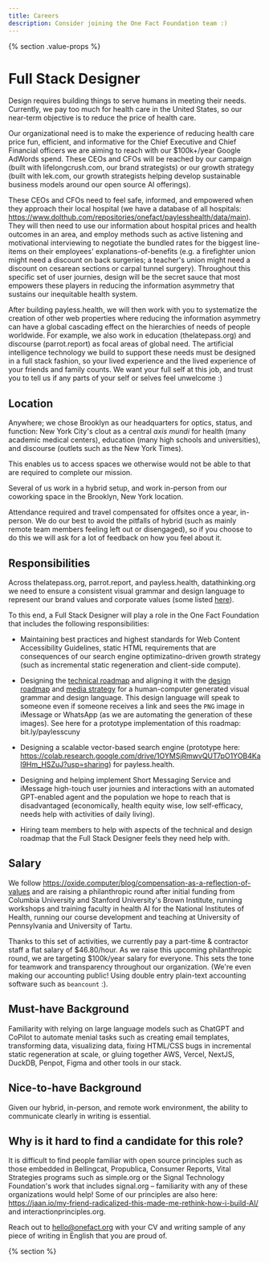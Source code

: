 ```yaml
---
title: Careers
description: Consider joining the One Fact Foundation team :)
---
```


{% section .value-props %}

# Full Stack Designer

Design requires building things to serve humans in meeting their needs. Currently, we pay too much for health care in the United States, so our near-term objective is to reduce the price of health care. 

Our organizational need is to make the experience of reducing health care price fun, efficient, and informative for the Chief Executive and Chief Financial officers we are aiming to reach with our $100k+/year Google AdWords spend. These CEOs and CFOs will be reached by our campaign (built with lifelongcrush.com, our brand strategists) or our growth strategy (built with lek.com, our growth strategists helping develop sustainable business models around our open source AI offerings). 

These CEOs and CFOs need to feel safe, informed, and empowered when they approach their local hospital (we have a database of all hospitals: https://www.dolthub.com/repositories/onefact/paylesshealth/data/main). They will then need to use our information about hospital prices and health outcomes in an area, and employ methods such as active listening and motivational interviewing to negotiate the bundled rates for the biggest line-items on their employees' explanations-of-benefits (e.g. a firefighter union might need a discount on back surgeries; a teacher's union might need a discount on cesarean sections or carpal tunnel surgery). Throughout this specific set of user journies, design will be the secret sauce that most empowers these players in reducing the information asymmetry that sustains our inequitable health system. 

After building payless.health, we will then work with you to systematize the creation of other web properties where reducing the information asymmetry can have a global cascading effect on the hierarchies of needs of people worldwide. For example, we also work in education (thelatepass.org) and discourse (parrot.report) as focal areas of global need. The artificial intelligence technology we build to support these needs must be designed in a full stack fashion, so your lived experience and the lived experience of your friends and family counts. We want your full self at this job, and trust you to tell us if any parts of your self or selves feel unwelcome :)

## Location

Anywhere; we chose Brooklyn as our headquarters for optics, status, and function: New York City's clout as a central _axis mundi_ for health (many academic medical centers), education (many high schools and universities), and discourse (outlets such as the New York Times). 

This enables us to access spaces we otherwise would not be able to that are required to complete our mission.

Several of us work in a hybrid setup, and work in-person from our coworking space in the Brooklyn, New York location.

Attendance required and travel compensated for offsites once a year, in-person. We do our best to avoid the pitfalls of hybrid (such as mainly remote team members feeling left out or disengaged), so if you choose to do this we will ask for a lot of feedback on how you feel about it.

## Responsibilities

Across thelatepass.org, parrot.report, and payless.health, datathinking.org we need to ensure a consistent visual grammar and design language to represent our brand values and corporate values (some listed [here](https://docs.google.com/document/d/102S83njIH54zrV9dEkp0E59S7ESQWyVv1XjGZ9ftXbA/edit?usp=sharing)).

To this end, a Full Stack Designer will play a role in the One Fact Foundation that includes the following responsibilities:

* Maintaining best practices and highest standards for Web Content Accessibility Guidelines, static HTML requirements that are consequences of our search engine optimizatino-driven growth strategy (such as incremental static regeneration and client-side compute). 

* Designing the [technical roadmap](https://docs.google.com/document/d/1E5pirByWU0k2PWulDAPF3Z6JHAj2VQ938vFFRLWwVyc/edit?usp=sharing) and aligning it with the [design roadmap](https://docs.google.com/document/d/1duoCI6L4z_vvz52XVliQW4h-SATzMAQ4L8O7lgIRFgI/edit?usp=sharing) and [media strategy](https://docs.google.com/document/d/1QfvIilGWRBsFluMGHA428tAf8omE7Mxg9Ss8Gb2uUy8/edit?usp=sharing) for a human-computer generated visual grammar and design language. This design language will speak to someone even if someone receives a link and sees the `PNG` image in iMessage or WhatsApp (as we are automating the generation of these images). See here for a prototype implementation of this roadmap: bit.ly/paylesscuny

* Designing a scalable vector-based search engine (prototype here: https://colab.research.google.com/drive/1OYMSjRmwvQUT7pO1YOB4Kal9Hm_HSZuJ?usp=sharing) for payless.health.

* Designing and helping implement Short Messaging Service and iMessage high-touch user journies and interactions with an automated GPT-enabled agent and the population we hope to reach that is disadvantaged (economically, health equity wise, low self-efficacy, needs help with activities of daily living).

* Hiring team members to help with aspects of the technical and design roadmap that the Full Stack Designer feels they need help with.

## Salary

We follow https://oxide.computer/blog/compensation-as-a-reflection-of-values and are raising a philanthropic round after initial funding from Columbia University and Stanford University's Brown Institute, running workshops and training faculty in health AI for the National Institutes of Health, running our course development and teaching at University of Pennsylvania and University of Tartu.

Thanks to this set of activities, we currently pay a part-time & contractor staff a flat salary of $46.80/hour. As we raise this upcoming philanthropic round, we are targeting $100k/year salary for everyone. This sets the tone for teamwork and transparency throughout our organization. (We're even making our accounting public! Using double entry plain-text accounting software such as `beancount` :). 

## Must-have Background

Familiarity with relying on large language models such as ChatGPT and CoPilot to automate menial tasks such as creating email templates, transforming data, visualizing data, fixing HTML/CSS bugs in incremental static regeneration at scale, or gluing together AWS, Vercel, NextJS, DuckDB, Penpot, Figma and other tools in our stack.

## Nice-to-have Background

Given our hybrid, in-person, and remote work environment, the ability to communicate clearly in writing is essential. 

## Why is it hard to find a candidate for this role? 

It is difficult to find people familiar with open source principles such as those embedded in Bellingcat, Propublica, Consumer Reports, Vital Strategies programs such as simple.org or the Signal Technology Foundation's work that includes signal.org – familiarity with any of these organizations would help! Some of our principles are also here: https://jaan.io/my-friend-radicalized-this-made-me-rethink-how-i-build-AI/ and interactionprinciples.org.

Reach out to hello@onefact.org with your CV and writing sample of any piece of writing in English that you are proud of.

{% section %}
